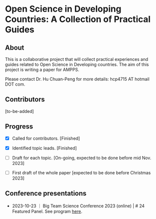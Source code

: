 # Open Science in Developing Countries: A Collection of Practical Guides

## About
This is a collaborative project that will collect practical experiences and guides related to Open Science in Developing countries. The aim of this project is writing a paper for AMPPS.

Please contact Dr. Hu Chuan-Peng for more details: hcp4715 AT hotmail DOT com. 

## Contributors

[to-be-added]


## Progress

- [x] Called for contributors. [Finished]

- [x] Identified topic leads. [Finished]

- [ ] Draft for each topic. [On-going, expected to be done before mid Nov. 2023]

- [ ] First draft of the whole paper [expected to be done before Christmas 2023]


## Conference presentations
- 2023-10-23 ｜ Big Team Science Conference 2023 (online) | # 24 Featured Panel. See program [here](https://bigteamscienceconference.github.io/program/).
